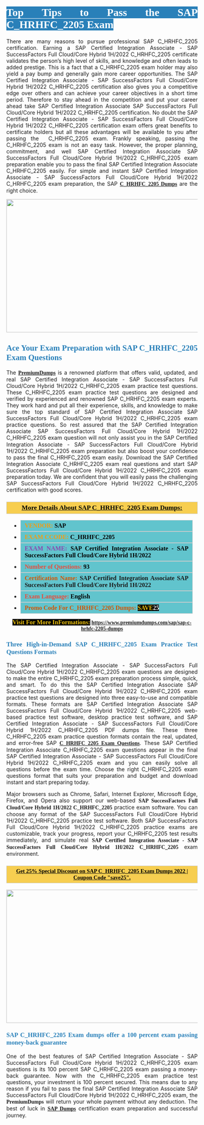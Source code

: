<h1 style="text-align: justify;"><span style="color:#ffffff;"><span style="font-family:Georgia,serif;"><strong><span style="background-color:#2980b9;">Top Tips to Pass the SAP C_HRHFC_2205 Exam</span></strong></span></span></h1>

<p style="text-align: justify;">There are many reasons to pursue professional SAP C_HRHFC_2205 certification. Earning a SAP Certified Integration Associate - SAP SuccessFactors Full Cloud/Core Hybrid 1H/2022 C_HRHFC_2205 certificate validates the person’s high level of skills, and knowledge and often leads to added prestige. This is a fact that a C_HRHFC_2205 exam holder may also yield a pay bump and generally gain more career opportunities. The SAP Certified Integration Associate - SAP SuccessFactors Full Cloud/Core Hybrid 1H/2022 C_HRHFC_2205 certification also gives you a competitive edge over others and can achieve your career objectives in a short time period. Therefore to stay ahead in the competition and put your career ahead take SAP Certified Integration Associate SAP SuccessFactors Full Cloud/Core Hybrid 1H/2022 C_HRHFC_2205 certification. No doubt the SAP Certified Integration Associate - SAP SuccessFactors Full Cloud/Core Hybrid 1H/2022 C_HRHFC_2205 certification exam offers great benefits to certificate holders but all these advantages will be available to you after passing the  C_HRHFC_2205 exam. Frankly speaking, passing the C_HRHFC_2205 exam is not an easy task. However, the proper planning, commitment, and well SAP Certified Integration Associate SAP SuccessFactors Full Cloud/Core Hybrid 1H/2022 C_HRHFC_2205 exam preparation enable you to pass the final SAP Certified Integration Associate C_HRHFC_2205 easily. For simple and instant SAP Certified Integration Associate - SAP SuccessFactors Full Cloud/Core Hybrid 1H/2022 C_HRHFC_2205 exam preparation, the SAP <span style="font-family:Georgia,serif;"><strong><a href="https://www.premiumdumps.com/sap/sap-c-hrhfc-2205-dumps">C_HRHFC_2205 Dumps</a></strong></span> are the right choice.</p>

<p style="text-align: center;"><a href="https://www.premiumdumps.com/sap/sap-c-hrhfc-2205-dumps"><img alt="" src="https://i.imgur.com/VJaqCPg.jpeg" style="width: 700px; height: 350px;" /></a></p>

<h2 style="text-align: justify;"><span style="color:#2980b9;"><span style="font-family:Georgia,serif;"><strong>Ace Your Exam Preparation with SAP C_HRHFC_2205 Exam Questions</strong></span></span></h2>

<p style="text-align: justify;">The <a href="https://www.premiumdumps.com/"><span style="font-size:14px;"><span style="font-family:Georgia,serif;"><strong>PremiumDumps</strong></span></span></a> is a renowned platform that offers valid, updated, and real SAP Certified Integration Associate - SAP SuccessFactors Full Cloud/Core Hybrid 1H/2022 C_HRHFC_2205 exam practice test questions. These C_HRHFC_2205 exam practice test questions are designed and verified by experienced and renowned SAP C_HRHFC_2205 exam experts. They work hard and put all their experience, skills, and knowledge to make sure the top standard of SAP Certified Integration Associate SAP SuccessFactors Full Cloud/Core Hybrid 1H/2022 C_HRHFC_2205 exam practice questions. So rest assured that the SAP Certified Integration Associate SAP SuccessFactors Full Cloud/Core Hybrid 1H/2022 C_HRHFC_2205 <span style="font-size:11.0pt"><span style="line-height:115%"><span calibri="" style="font-family:">exam question</span></span></span> will not only assist you in the SAP Certified Integration Associate - SAP SuccessFactors Full Cloud/Core Hybrid 1H/2022 C_HRHFC_2205 exam preparation but also boost your confidence to pass the final C_HRHFC_2205 exam easily. Download the SAP Certified Integration Associate C_HRHFC_2205 exam real questions and start SAP SuccessFactors Full Cloud/Core Hybrid 1H/2022 C_HRHFC_2205 exam preparation today. We are confident that you will easily pass the challenging SAP SuccessFactors Full Cloud/Core Hybrid 1H/2022 C_HRHFC_2205 certification with good scores.</p>

<h3 style="background: #f7ce50; border: 1px solid rgb(204, 204, 204); padding: 5px 10px; text-align: center;"><span style="font-family:Georgia,serif;"><u><u><span style="color:#000000;"><span style="font-size:11pt"><span style="line-height:normal"><b><span style="font-size:13.0pt"><span cambria="">More Details About SAP C_HRHFC_2205 Exam Dumps:</span></span></b></span></span></span></u></u></span></h3>

<ul>
	<li style="margin:0cm 10pt">
	<div style="background:#61c4cd; border: 1px solid rgb(204, 204, 204); padding: 5px 10px; text-align: justify;"><span style="font-family:Georgia,serif;"><span style="font-size:11pt"><span style="line-height:normal"><b><span style="font-size:12.0pt"><span new="" roman="" times=""><span style="color:#f39c12;">VENDOR:</span> <span style="color:#000000;">SAP</span></span></span></b></span></span></span></div>
	</li>
	<li style="margin:0cm 10pt">
	<div style="background: #61c4cd; border: 1px solid rgb(204, 204, 204); padding: 5px 10px; text-align: justify;"><span style="font-family:Georgia,serif;"><span style="font-size:11pt"><span style="line-height:normal"><b><span style="font-size:12.0pt"><span new="" roman="" times=""><span style="color:#f39c12;">EXAM CCODE:</span> <span style="color:#000000;">C_HRHFC_2205</span></span></span></b></span></span></span></div>
	</li>
	<li style="margin:0cm 10pt">
	<div style="background: #61c4cd; border: 1px solid rgb(204, 204, 204); padding: 5px 10px; text-align: justify;"><span style="font-family:Georgia,serif;"><span style="font-size:11pt"><span style="line-height:normal"><b><span style="font-size:12.0pt"><span new="" roman="" times=""><span style="color:#8e44ad;">EXAM NAME:</span> <span style="color:#000000;">SAP Certified Integration Associate - SAP SuccessFactors Full Cloud/Core Hybrid 1H/2022</span></span></span></b></span></span></span></div>
	</li>
	<li style="margin:0cm 10pt">
	<div style="background: #61c4cd; border: 1px solid rgb(204, 204, 204); padding: 5px 10px;"><span style="font-family:Georgia,serif;"><span style="font-size:11pt"><span style="line-height:normal"><b><span style="font-size:12.0pt"><span new="" roman="" times=""><span style="color:#e74c3c;">Number of Questions:</span><span style="color:#000000;"><span style="color:#f1c40f;"> </span>93</span></span></span></b></span></span></span></div>
	</li>
	<li style="margin:0cm 10pt">
	<div style="background: #61c4cd; border: 1px solid rgb(204, 204, 204); padding: 5px 10px; text-align: justify;"><span style="font-family:Georgia,serif;"><span style="font-size:11pt"><span style="line-height:normal"><b><span style="font-size:12.0pt"><span new="" roman="" times=""><span style="color:#d35400;">Certification Name:</span> SAP Certified Integration Associate SAP SuccessFactors Full Cloud/Core Hybrid 1H/2022</span></span></b></span></span></span></div>
	</li>
	<li style="margin:0cm 10pt">
	<div style="background: #61c4cd; border: 1px solid rgb(204, 204, 204); padding: 5px 10px; text-align: justify;"><span style="font-family:Georgia,serif;"><span style="font-size:11pt"><span style="line-height:normal"><b><span style="font-size:12.0pt"><span new="" roman="" times=""><span style="color:#e74c3c;">Exam Language:</span> <span style="color:#000000;">English</span></span></span></b></span></span></span></div>
	</li>
	<li style="margin:0cm 10pt">
	<div style="background: #61c4cd; border: 1px solid rgb(204, 204, 204); padding: 5px 10px;"><span style="font-family:Georgia,serif;"><span style="font-size:11pt"><span style="line-height:normal"><b><span style="font-size:12.0pt"><span new="" roman="" times=""><span style="color:#d35400;">Promo Code For C_HRHFC_2205 Dumps:</span><span style="color:#f1c40f;"> <span style="background-color:#000000;">SAVE</span></span><span style="color:#ffffff;"><span style="background-color:#000000;">25</span></span></span></span></b></span></span></span></div>
	</li>
</ul>

<p style="text-align: center;"><span style="font-family:Georgia,serif;"><strong><span style="font-size:16px;"><span style="color:#f1c40f;"><span style="background-color:#000000;">Visit For More InFormations:</span></span></span> <a href="https://www.premiumdumps.com/sap/sap-c-hrhfc-2205-dumps">https://www.premiumdumps.com/sap/sap-c-hrhfc-2205-dumps</a></strong></span></p>

<h3 style="text-align: justify;"><span style="color:#2980b9;"><span style="font-family:Georgia,serif;"><strong><strong><strong>Three High-in-Demand SAP C_HRHFC_2205 Exam Practice Test Questions Formats</strong></strong></strong></span></span></h3>

<p style="text-align: justify;">The SAP Certified Integration Associate - SAP SuccessFactors Full Cloud/Core Hybrid 1H/2022 C_HRHFC_2205 exam questions are designed to make the entire C_HRHFC_2205 exam preparation process simple, quick, and smart. To do this the SAP Certified Integration Associate SAP SuccessFactors Full Cloud/Core Hybrid 1H/2022 C_HRHFC_2205 exam practice test questions are designed into three easy-to-use and compatible formats. These formats are SAP Certified Integration Associate SAP SuccessFactors Full Cloud/Core Hybrid 1H/2022 C_HRHFC_2205 web-based practice test software, desktop practice test software, and SAP Certified Integration Associate - SAP SuccessFactors Full Cloud/Core Hybrid 1H/2022 C_HRHFC_2205 PDF dumps file. These three C_HRHFC_2205 exam practice question formats contain the real, updated, and error-free SAP <span style="font-family:Georgia,serif;"><strong><a href="https://www.premiumdumps.com/sap/sap-c-hrhfc-2205-dumps">C_HRHFC_2205 Exam Questions</a></strong></span>. These SAP Certified Integration Associate C_HRHFC_2205 exam questions appear in the final SAP Certified Integration Associate - SAP SuccessFactors Full Cloud/Core Hybrid 1H/2022 C_HRHFC_2205 exam and you can easily solve all questions before the exam time. Choose the right C_HRHFC_2205 exam questions format that suits your preparation and budget and download instant and start preparing today.</p>

<p style="text-align: justify;">Major browsers such as Chrome, Safari, Internet Explorer, Microsoft Edge, Firefox, and Opera also support our web-based <span style="font-family:Georgia,serif;"><strong>SAP SuccessFactors Full Cloud/Core Hybrid 1H/2022 C_HRHFC_2205</strong></span> practice exam software. You can choose any format of the SAP SuccessFactors Full Cloud/Core Hybrid 1H/2022 C_HRHFC_2205 practice test software. Both SAP SuccessFactors Full Cloud/Core Hybrid 1H/2022 C_HRHFC_2205 practice exams are customizable, track your progress, report your C_HRHFC_2205 test results immediately, and simulate real <span style="font-family:Georgia,serif;"><strong>SAP Certified Integration Associate - SAP SuccessFactors Full Cloud/Core Hybrid 1H/2022 C_HRHFC_2205</strong></span> exam environment.</p>

<h3 style="background: rgb(247, 206, 80); border: 1px solid rgb(204, 204, 204); padding: 5px 10px; text-align: center;"><span style="font-family:Georgia,serif;"><u><span style="color:#000000;"><span style="font-size:11pt;"><span style="line-height:normal;"><b><span cambria="">Get 25% Special Discount on SAP C_HRHFC_2205 Exam Dumps 2022 | Coupon Code "save25".</span></b></span></span></span></u></span></h3>

<p style="text-align: center;"><strong><a href="https://www.premiumdumps.com/sap/sap-c-hrhfc-2205-dumps"><img alt="" src="https://i.imgur.com/F18GQwv.jpeg" style="width: 700px; height: 350px;" /></a></strong></p>

<h3 style="text-align: justify;"><span style="color:#2980b9;"><span style="font-family:Georgia,serif;"><strong><strong><strong>SAP C_HRHFC_2205 Exam dumps offer a 100 percent exam passing money-back guarantee</strong></strong></strong></span></span></h3>

<p style="text-align: justify;">One of the best features of SAP Certified Integration Associate - SAP SuccessFactors Full Cloud/Core Hybrid 1H/2022 C_HRHFC_2205 exam questions is its 100 percent SAP C_HRHFC_2205 exam passing a money-back guarantee. Now with the C_HRHFC_2205 exam practice test questions, your investment is 100 percent secured. This means due to any reason if you fail to pass the final SAP Certified Integration Associate SAP SuccessFactors Full Cloud/Core Hybrid 1H/2022 C_HRHFC_2205 exam, the <span style="font-size:14px;"><span style="font-family:Georgia,serif;"><strong>PremiumDumps</strong></span></span> will return your whole payment without any deduction. The best of luck in <a href="https://www.premiumdumps.com/sap-exam-dumps"><span style="font-family:Georgia,serif;"><strong>SAP Dumps</strong></span></a> certification exam preparation and successful journey.</p>
